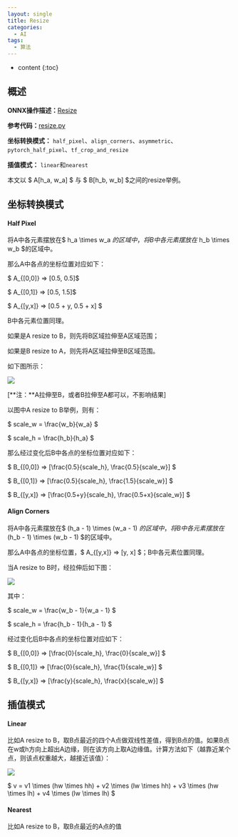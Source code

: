 ```yaml
---
layout: single
title: Resize
categories:
  - AI
tags:
  - 算法
---
```


* content
{:toc}
## 概述

**ONNX操作描述：**[Resize](https://github.com/onnx/onnx/blob/master/docs/Operators.md#Resize)

**参考代码：**[resize.py](https://github.com/onnx/onnx/blob/master/onnx/backend/test/case/node/resize.py)

**坐标转换模式：** `half_pixel`、`align_corners`、`asymmetric`、`pytorch_half_pixel`、`tf_crop_and_resize`

**插值模式：** `linear`和`nearest`

本文以 $ A[h_a, w_a] $ 与 $ B[h_b, w_b] $之间的resize举例。

<!--more-->

## 坐标转换模式

#### Half Pixel

将A中各元素摆放在$ h_a \times w_a $的区域中，将B中各元素摆放在$ h_b \times w_b $的区域中。

那么A中各点的坐标位置对应如下：

$ A_{[0,0]} => [0.5, 0.5]$

$ A_{[0,1]} => [0.5, 1.5]$

$ A_{[y,x]} => [0.5 + y, 0.5 + x] $

B中各元素位置同理。

如果是A resize to B，则先将B区域拉伸至A区域范围；

如果是B resize to A，则先将A区域拉伸至B区域范围。

如下图所示：

![](https://harmonyhu.github.io/img/half_pixel.jpg)

[**注：**A拉伸至B，或者B拉伸至A都可以，不影响结果]

以图中A resize to B举例，则有：

$ scale_w = \frac{w_b}{w_a} $

$ scale_h = \frac{h_b}{h_a} $

那么经过变化后B中各点的坐标位置对应如下：

$ B_{[0,0]} => [\frac{0.5}{scale_h}, \frac{0.5}{scale_w}] $

$ B_{[0,1]} => [\frac{0.5}{scale_h}, \frac{1.5}{scale_w}] $

$ B_{[y,x]} => [\frac{0.5+y}{scale_h}, \frac{0.5+x}{scale_w}] $

#### Align Corners

将A中各元素摆放在$ (h_a - 1) \times (w_a - 1) $的区域中，将B中各元素摆放在$ (h_b - 1) \times (w_b - 1) $的区域中。

那么A中各点的坐标位置，$ A_{[y,x]} => [y, x] $；B中各元素位置同理。

当A resize to B时，经拉伸后如下图：

![](https://harmonyhu.github.io/img/align_corners.jpg)

其中：

$ scale_w = \frac{w_b - 1}{w_a - 1} $

$ scale_h = \frac{h_b - 1}{h_a - 1} $

经过变化后B中各点的坐标位置对应如下：

$ B_{[0,0]} => [\frac{0}{scale_h}, \frac{0}{scale_w}] $

$ B_{[0,1]} => [\frac{0}{scale_h}, \frac{1}{scale_w}] $

$ B_{[y,x]} => [\frac{y}{scale_h}, \frac{x}{scale_w}] $



## 插值模式

#### Linear

比如A resize to B，取B点最近的四个A点做双线性差值，得到B点的值。如果B点在w或h方向上超出A边缘，则在该方向上取A边缘值。计算方法如下（越靠近某个点，则该点权重越大，越接近该值）：

![](https://harmonyhu.github.io/img/dcnv2_3.png)

$ v = v1 \times (hw \times hh) + v2 \times (lw \times hh) + v3 \times (hw \times lh) + v4 \times (lw \times lh) $

#### Nearest

比如A resize to B，取B点最近的A点的值
